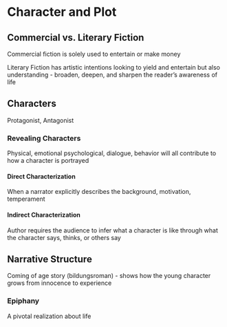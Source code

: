 # Character and Plot 

## Commercial vs. Literary Fiction

Commercial fiction is solely used to entertain or make money

Literary Fiction has artistic intentions looking to yield and entertain but also understanding - broaden, deepen, and sharpen the reader’s awareness of life

## Characters

Protagonist, Antagonist

### Revealing Characters
Physical, emotional psychological, dialogue, behavior will all contribute to how a character is portrayed

#### Direct Characterization
When a narrator explicitly describes the background, motivation, temperament

#### Indirect Characterization 
Author requires the audience to infer what a character is like through what the character says, thinks, or others say

## Narrative Structure

Coming of age story (bildungsroman) - shows how the young character grows from innocence to experience

### Epiphany
A pivotal realization about life